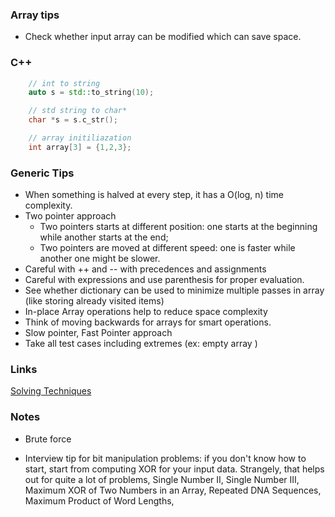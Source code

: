 ### Array tips
* Check whether input array can be modified which can save space.

### C++
```C++
    // int to string
    auto s = std::to_string(10);

    // std string to char*
    char *s = s.c_str();

    // array initiliazation
    int array[3] = {1,2,3}; 
```

### Generic Tips
* When something is halved at every step, it has a O(log, n) time complexity.
* Two pointer approach
  * Two pointers starts at different position: one starts at the beginning while another starts at the end;
  * Two pointers are moved at different speed: one is faster while another one might be slower.
* Careful with ++ and -- with precedences and assignments
* Careful with expressions and use parenthesis for proper evaluation.
* See whether dictionary can be used to minimize multiple passes in array (like storing already visited items)
* In-place Array operations help to reduce space complexity
* Think of moving backwards for arrays for smart operations.
* Slow pointer, Fast  Pointer approach
* Take all test cases including extremes (ex: empty array )

### Links
[Solving Techniques](https://javahungry.blogspot.com/2014/06/algorithm-problem-solving-techniques-or-approaches-for-software-programmer.html)


### Notes
* Brute force

* Interview tip for bit manipulation problems: if you don't know how to start, start from computing XOR for your input data. Strangely, that helps out for quite a lot of problems, Single Number II, Single Number III, Maximum XOR of Two Numbers in an Array, Repeated DNA Sequences, Maximum Product of Word Lengths, 